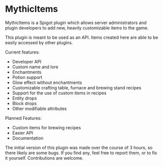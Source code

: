 # MythicItems

MythicItems is a Spigot plugin which allows server administrators and plugin developers to add new, heavily customizable items to the game.

This plugin is meant to be used as an API. Items created here are able to be easily accessed by other plugins.

Current features:
* Developer API
* Custom name and lore
* Enchantments
* Potion support
* Glow effect without enchantments
* Customizable crafting table, furnace and brewing stand recipes
* Support for the use of custom items in recipes
* Entity drops
* Block drops
* Other modifiable attributes

Planned Features:
* Custom items for brewing recipes
* Easier API
* Documentation

The initial version of this plugin was made over the course of 3 hours, so there likely are some bugs. If you find any, feel free to report them, or to fix it yourself. Contributions are welcome.
